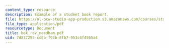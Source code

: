 ```yaml
---
content_type: resource
description: Example of a student book report.
file: https://ol-ocw-studio-app-production.s3.amazonaws.com/courses/sts-471j-engineering-apollo-the-moon-project-as-a-complex-system-spring-2007/7d837255cc8bf93b8fb7053c4f4565a4_bok_rev_needham.pdf
file_type: application/pdf
resourcetype: Document
title: bok_rev_needham.pdf
uid: 7d837255-cc8b-f93b-8fb7-053c4f4565a4
---
```

